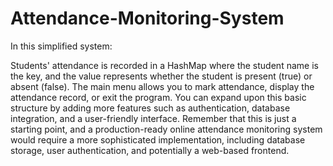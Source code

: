 # Attendance-Monitoring-System

In this simplified system:

Students' attendance is recorded in a HashMap where the student name is the key, and the value represents whether the student is present (true) or absent (false).
The main menu allows you to mark attendance, display the attendance record, or exit the program.
You can expand upon this basic structure by adding more features such as authentication, database integration, and a user-friendly interface.
Remember that this is just a starting point, and a production-ready online attendance monitoring system would require a more sophisticated implementation, including database storage, user authentication, and potentially a web-based frontend.
